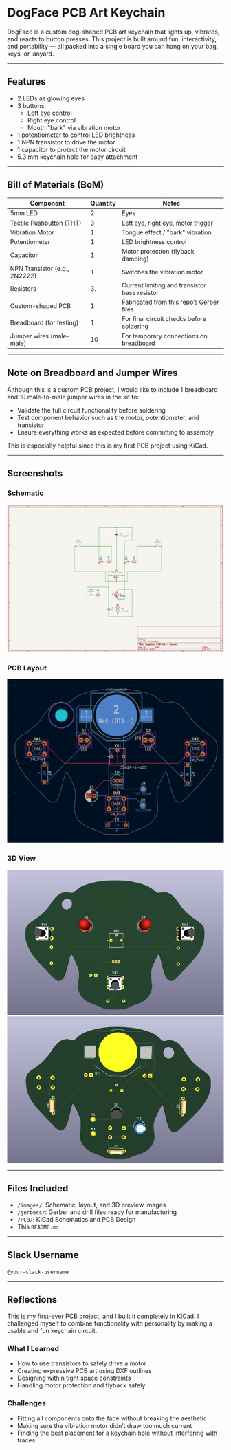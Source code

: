 # DogFace PCB Art Keychain

DogFace is a custom dog-shaped PCB art keychain that lights up, vibrates, and reacts to button presses. This project is built around fun, interactivity, and portability — all packed into a single board you can hang on your bag, keys, or lanyard.

---

## Features

- 2 LEDs as glowing eyes
- 3 buttons:
  - Left eye control
  - Right eye control
  - Mouth "bark" via vibration motor
- 1 potentiometer to control LED brightness
- 1 NPN transistor to drive the motor
- 1 capacitor to protect the motor circuit
- 5.3 mm keychain hole for easy attachment

---

## Bill of Materials (BoM)

| Component                      | Quantity         | Notes                                       |
|-------------------------------|------------------|---------------------------------------------|
| 5mm LED                       | 2                | Eyes                                        |
| Tactile Pushbutton (THT)      | 3                | Left eye, right eye, motor trigger          |
| Vibration Motor               | 1                | Tongue effect / "bark" vibration            |
| Potentiometer                 | 1                | LED brightness control                      |
| Capacitor                     | 1                | Motor protection (flyback damping)          |
| NPN Transistor (e.g., 2N2222) | 1                | Switches the vibration motor                |
| Resistors                     | 3.               | Current limiting and transistor base resistor |
| Custom-shaped PCB             | 1                | Fabricated from this repo’s Gerber files    |
| Breadboard (for testing)      | 1                | For final circuit checks before soldering   |
| Jumper wires (male–male)      | 10               | For temporary connections on breadboard     |

---

## Note on Breadboard and Jumper Wires

Although this is a custom PCB project, I would like to include 1 breadboard and 10 male-to-male jumper wires in the kit to:

- Validate the full circuit functionality before soldering
- Test component behavior such as the motor, potentiometer, and transistor
- Ensure everything works as expected before committing to assembly

This is especially helpful since this is my first PCB project using KiCad.

---

## Screenshots

### Schematic  
![Schematic](images/Schematics.png)

### PCB Layout  
![PCB Layout](images/PCB.png)

### 3D View  
![3D View](images/3D%20Model.png)
![3D View](images/3D%20Model-Back.png)

---

## Files Included

- `/images/`: Schematic, layout, and 3D preview images
- `/gerbers/`: Gerber and drill files ready for manufacturing
- `/PCB/`: KiCad Schematics and PCB Design
- This `README.md`

---

## Slack Username

`@your-slack-username`

---

## Reflections

This is my first-ever PCB project, and I built it completely in KiCad. I challenged myself to combine functionality with personality by making a usable and fun keychain circuit.

### What I Learned

- How to use transistors to safely drive a motor
- Creating expressive PCB art using DXF outlines
- Designing within tight space constraints
- Handling motor protection and flyback safely

### Challenges

- Fitting all components onto the face without breaking the aesthetic
- Making sure the vibration motor didn’t draw too much current
- Finding the best placement for a keychain hole without interfering with traces

